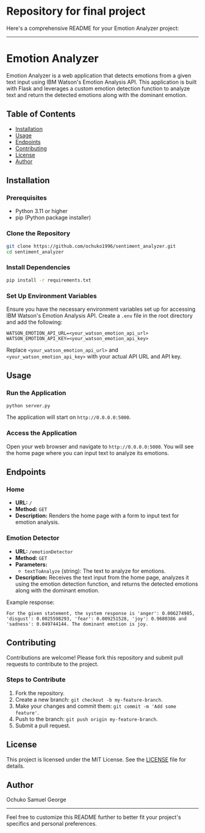 # Repository for final project
Here's a comprehensive README for your Emotion Analyzer project:

---

# Emotion Analyzer

Emotion Analyzer is a web application that detects emotions from a given text input using IBM Watson's Emotion Analysis API. This application is built with Flask and leverages a custom emotion detection function to analyze text and return the detected emotions along with the dominant emotion.

## Table of Contents

- [Installation](#installation)
- [Usage](#usage)
- [Endpoints](#endpoints)
- [Contributing](#contributing)
- [License](#license)
- [Author](#author)

## Installation

### Prerequisites

- Python 3.11 or higher
- pip (Python package installer)

### Clone the Repository

```bash
git clone https://github.com/ochuko1996/sentiment_analyzer.git
cd sentiment_analyzer
```

### Install Dependencies

```bash
pip install -r requirements.txt
```

### Set Up Environment Variables

Ensure you have the necessary environment variables set up for accessing IBM Watson's Emotion Analysis API. Create a `.env` file in the root directory and add the following:

```
WATSON_EMOTION_API_URL=<your_watson_emotion_api_url>
WATSON_EMOTION_API_KEY=<your_watson_emotion_api_key>
```

Replace `<your_watson_emotion_api_url>` and `<your_watson_emotion_api_key>` with your actual API URL and API key.

## Usage

### Run the Application

```bash
python server.py
```

The application will start on `http://0.0.0.0:5000`.

### Access the Application

Open your web browser and navigate to `http://0.0.0.0:5000`. You will see the home page where you can input text to analyze its emotions.

## Endpoints

### Home

- **URL:** `/`
- **Method:** `GET`
- **Description:** Renders the home page with a form to input text for emotion analysis.

### Emotion Detector

- **URL:** `/emotionDetector`
- **Method:** `GET`
- **Parameters:**
  - `textToAnalyze` (string): The text to analyze for emotions.
- **Description:** Receives the text input from the home page, analyzes it using the emotion detection function, and returns the detected emotions along with the dominant emotion.

Example response:

```
For the given statement, the system response is 'anger': 0.006274985, 'disgust': 0.0025598293, 'fear': 0.009251528, 'joy': 0.9680386 and 'sadness': 0.049744144. The dominant emotion is joy.
```

## Contributing

Contributions are welcome! Please fork this repository and submit pull requests to contribute to the project.

### Steps to Contribute

1. Fork the repository.
2. Create a new branch: `git checkout -b my-feature-branch`.
3. Make your changes and commit them: `git commit -m 'Add some feature'`.
4. Push to the branch: `git push origin my-feature-branch`.
5. Submit a pull request.

## License

This project is licensed under the MIT License. See the [LICENSE](LICENSE) file for details.

## Author

Ochuko Samuel George

---

Feel free to customize this README further to better fit your project's specifics and personal preferences.